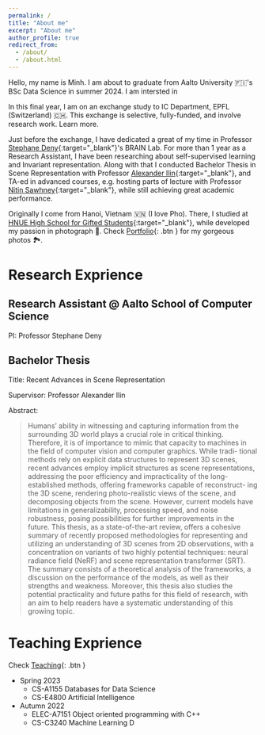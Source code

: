 ```yaml
---
permalink: /
title: "About me"
excerpt: "About me"
author_profile: true
redirect_from: 
  - /about/
  - /about.html
---
```


Hello, my name is Minh. I am about to graduate from Aalto University 🇫🇮's BSc Data Science in summer 2024. I am intersted in 

In this final year, I am on an exchange study to IC Department, EPFL (Switzerland) 🇨🇭. This exchange is selective, fully-funded, and involve research work. Learn more.

Just before the exchange, I have dedicated a great of my time in Professor [Stephane Deny](https://sites.google.com/view/stephanedeny/home){:target="_blank"}'s BRAIN Lab. For more than 1 year as a Research Assistant, I have been researching about self-supervised learning and Invariant representation. Along with that I conducted Bachelor Thesis in Scene Representation with Professor [Alexander Ilin](https://users.aalto.fi/~alexilin/){:target="_blank"}, and TA-ed in advanced courses, e.g. hosting parts of lecture with Professor [Nitin Sawhney](https://www.aalto.fi/en/people/nitin-sawhney){:target="_blank"}, while still achieving great academic performance.

Originally I come from Hanoi, Vietnam 🇻🇳 (I love Pho). There, I studied at [HNUE High School for Gifted Students](https://chuyensp.edu.vn/){:target="_blank"}, while developed  my passion in photograph 📸. Check [Portfolio](portfolio.html){: .btn } for my gorgeous photos 🏞️.

Research Exprience
======

Research Assistant @ Aalto School of Computer Science 
------
PI: Professor Stephane Deny 

Bachelor Thesis
------
Title: Recent Advances in Scene Representation

Supervisor: Professor Alexander Ilin

Abstract: 
> Humans’ ability in witnessing and capturing information from the surrounding 3D world plays a crucial role in critical thinking. Therefore, it is of importance to mimic that capacity to machines in the field of computer vision and computer graphics. While tradi- tional methods rely on explicit data structures to represent 3D scenes, recent advances employ implicit structures as scene representations, addressing the poor efficiency and impracticality of the long-established methods, offering frameworks capable of reconstruct- ing the 3D scene, rendering photo-realistic views of the scene, and decomposing objects from the scene. However, current models have limitations in generalizability, processing speed, and noise robustness, posing possibilities for further improvements in the future. This thesis, as a state-of-the-art review, offers a cohesive summary of recently proposed methodologies for representing and utilizing an understanding of 3D scenes from 2D observations, with a concentration on variants of two highly potential techniques: neural radiance field (NeRF) and scene representation transformer (SRT). The summary consists of a theoretical analysis of the frameworks, a discussion on the performance of the models, as well as their strengths and weakness. Moreover, this thesis also studies the potential practicality and future paths for this field of research, with an aim to help readers have a systematic understanding of this growing topic.


Teaching Exprience 
======
Check [Teaching](teaching.html){: .btn }

* Spring 2023
  * CS-A1155 Databases for Data Science 
  * CS-E4800 Artificial Intelligence
* Autumn 2022
  * ELEC-A7151 Object oriented programming with C++ 
  * CS-C3240 Machine Learning D 


<!-- While some project is archived on my Github account, most of them are available on Aalto's Gitlab. 
 [academicpages template](https://github.com/academicpages/academicpages.github.io) and hosted on GitHub pages. [GitHub pages](https://pages.github.com) is a free service in which websites are built and hosted from code and data stored in a GitHub repository, automatically updating when a new commit is made to the respository. This template was forked from the [Minimal Mistakes Jekyll Theme](https://mmistakes.github.io/minimal-mistakes/) created by Michael Rose, and then extended to support the kinds of content that academics have: publications, talks, teaching, a portfolio, blog posts, and a dynamically-generated CV. You can fork [this repository](https://github.com/academicpages/academicpages.github.io) right now, modify the configuration and markdown files, add your own PDFs and other content, and have your own site for free, with no ads! An older version of this template powers my own personal website at [stuartgeiger.com](http://stuartgeiger.com), which uses [this Github repository](https://github.com/staeiou/staeiou.github.io).

A data-driven personal website
======
Like many other Jekyll-based GitHub Pages templates, academicpages makes you separate the website's content from its form. The content & metadata of your website are in structured markdown files, while various other files constitute the theme, specifying how to transform that content & metadata into HTML pages. You keep these various markdown (.md), YAML (.yml), HTML, and CSS files in a public GitHub repository. Each time you commit and push an update to the repository, the [GitHub pages](https://pages.github.com/) service creates static HTML pages based on these files, which are hosted on GitHub's servers free of charge.

Many of the features of dynamic content management systems (like Wordpress) can be achieved in this fashion, using a fraction of the computational resources and with far less vulnerability to hacking and DDoSing. You can also modify the theme to your heart's content without touching the content of your site. If you get to a point where you've broken something in Jekyll/HTML/CSS beyond repair, your markdown files describing your talks, publications, etc. are safe. You can rollback the changes or even delete the repository and start over -- just be sure to save the markdown files! Finally, you can also write scripts that process the structured data on the site, such as [this one](https://github.com/academicpages/academicpages.github.io/blob/master/talkmap.ipynb) that analyzes metadata in pages about talks to display [a map of every location you've given a talk](https://academicpages.github.io/talkmap.html).

Getting started
======
1. Register a GitHub account if you don't have one and confirm your e-mail (required!)
1. Fork [this repository](https://github.com/academicpages/academicpages.github.io) by clicking the "fork" button in the top right. 
1. Go to the repository's settings (rightmost item in the tabs that start with "Code", should be below "Unwatch"). Rename the repository "[your GitHub username].github.io", which will also be your website's URL.
1. Set site-wide configuration and create content & metadata (see below -- also see [this set of diffs](http://archive.is/3TPas) showing what files were changed to set up [an example site](https://getorg-testacct.github.io) for a user with the username "getorg-testacct")
1. Upload any files (like PDFs, .zip files, etc.) to the files/ directory. They will appear at https://[your GitHub username].github.io/files/example.pdf.  
1. Check status by going to the repository settings, in the "GitHub pages" section

Site-wide configuration
------
The main configuration file for the site is in the base directory in [_config.yml](https://github.com/academicpages/academicpages.github.io/blob/master/_config.yml), which defines the content in the sidebars and other site-wide features. You will need to replace the default variables with ones about yourself and your site's github repository. The configuration file for the top menu is in [_data/navigation.yml](https://github.com/academicpages/academicpages.github.io/blob/master/_data/navigation.yml). For example, if you don't have a portfolio or blog posts, you can remove those items from that navigation.yml file to remove them from the header. 

Create content & metadata
------
For site content, there is one markdown file for each type of content, which are stored in directories like _publications, _talks, _posts, _teaching, or _pages. For example, each talk is a markdown file in the [_talks directory](https://github.com/academicpages/academicpages.github.io/tree/master/_talks). At the top of each markdown file is structured data in YAML about the talk, which the theme will parse to do lots of cool stuff. The same structured data about a talk is used to generate the list of talks on the [Talks page](https://academicpages.github.io/talks), each [individual page](https://academicpages.github.io/talks/2012-03-01-talk-1) for specific talks, the talks section for the [CV page](https://academicpages.github.io/cv), and the [map of places you've given a talk](https://academicpages.github.io/talkmap.html) (if you run this [python file](https://github.com/academicpages/academicpages.github.io/blob/master/talkmap.py) or [Jupyter notebook](https://github.com/academicpages/academicpages.github.io/blob/master/talkmap.ipynb), which creates the HTML for the map based on the contents of the _talks directory).

**Markdown generator**

I have also created [a set of Jupyter notebooks](https://github.com/academicpages/academicpages.github.io/tree/master/markdown_generator
) that converts a CSV containing structured data about talks or presentations into individual markdown files that will be properly formatted for the academicpages template. The sample CSVs in that directory are the ones I used to create my own personal website at stuartgeiger.com. My usual workflow is that I keep a spreadsheet of my publications and talks, then run the code in these notebooks to generate the markdown files, then commit and push them to the GitHub repository.

How to edit your site's GitHub repository
------
Many people use a git client to create files on their local computer and then push them to GitHub's servers. If you are not familiar with git, you can directly edit these configuration and markdown files directly in the github.com interface. Navigate to a file (like [this one](https://github.com/academicpages/academicpages.github.io/blob/master/_talks/2012-03-01-talk-1.md) and click the pencil icon in the top right of the content preview (to the right of the "Raw | Blame | History" buttons). You can delete a file by clicking the trashcan icon to the right of the pencil icon. You can also create new files or upload files by navigating to a directory and clicking the "Create new file" or "Upload files" buttons. 

Example: editing a markdown file for a talk
![Editing a markdown file for a talk](/images/editing-talk.png)

For more info
------
More info about configuring academicpages can be found in [the guide](https://academicpages.github.io/markdown/). The [guides for the Minimal Mistakes theme](https://mmistakes.github.io/minimal-mistakes/docs/configuration/) (which this theme was forked from) might also be helpful.
 -->